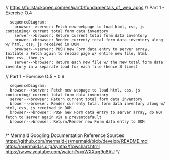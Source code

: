 // https://fullstackopen.com/en/part0/fundamentals_of_web_apps
// Part 1 - Exercise O.4
```mermaid
  sequenceDiagram;
    browser-->server: Fetch new webpage to load html, css, js containing/ current total form data inventory
    server-->browser: Return current total form data inventory
    brower-->browser: Render currenty total form data inventory along w/ html, css, js received in DOM
    browser-->server: PUSH new Form data entry to server array, Initiate a Fetch again to reload page w/ entire new file, html                         then css, then js
    server-->browser: Return each new file w/ the new total form data inventory in a separate load for each file (hence 3 times)
```
// Part 1 - Exercise O.5 + 0.6
```mermaid
  sequenceDiagram;
  browser-->server: Fetch new webpage to load html, css, js containing/ current total form data inventory
  server-->browser: Return current total form data inventory
  brower-->browser: Render currenty total form data inventory along w/ html, css, js received in DOM
  browser-->browser: PUSH new Form data entry to server array, do NOT fetch to server again via e.preventdefault
  browser-->browser: Return/Render new Form data entry to DOM
    
```

/* Mermaid Googling Documentation Reference Sources
https://github.com/mermaid-js/mermaid/blob/develop/README.md
https://mermaid.js.org/syntax/flowchart.html
https://www.youtube.com/watch?v=xWXXug9q8AU
*/
